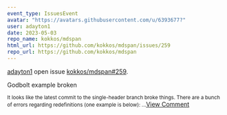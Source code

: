 ```yaml
---
event_type: IssuesEvent
avatar: "https://avatars.githubusercontent.com/u/6393677?"
user: adayton1
date: 2023-05-03
repo_name: kokkos/mdspan
html_url: https://github.com/kokkos/mdspan/issues/259
repo_url: https://github.com/kokkos/mdspan
---
```


<a href='https://github.com/adayton1' target='_blank'>adayton1</a> open issue <a href='https://github.com/kokkos/mdspan/issues/259' target='_blank'>kokkos/mdspan#259</a>.

<p>Godbolt example broken</p><small>It looks like the latest commit to the single-header branch broke things. There are a bunch of errors regarding redefinitions (one example is below):...</small><a href='https://github.com/kokkos/mdspan/issues/259' target='_blank'>View Comment</a>